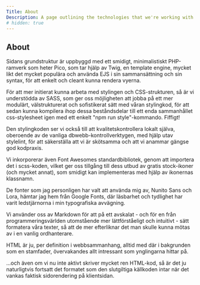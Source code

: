 ```yaml
---
Title: About
Description: A page outlining the technologies that we're working with
# hidden: true
---
```


<h2 class="about-rubric">About</h2>

Sidans grundstruktur är uppbyggd med ett smidigt, minimalistiskt PHP-ramverk som heter Pico, som tar hjälp av Twig, en template engine, mycket likt det mycket populära och använda EJS i sin sammansättning och sin syntax, för att enkelt och cleant kunna rendera vyerna.

För att mer initierat kunna arbeta med stylingen och CSS-strukturen, så är vi understödda av SASS, som ger oss möjligheten att jobba på ett mer modulärt, välstrukturerat och sofistikerat sätt med våran stylingkod, för att sedan kunna kompilera ihop dessa beståndsdelar till ett enda sammanhållet css-stylesheet igen med ett enkelt "npm run style"-kommando. Fiffigt!

Den stylingkoden ser vi också till att kvalitetskontrollera lokalt själva, oberoende av de vanliga dbwebb-kontrollverktygen, med hjälp utav stylelint, för att säkerställa att vi är skötsamma och att vi anammar gängse god kodpraxis.

Vi inkorporerar även Font Awesomes standardbibliotek, genom att importera det i scss-koden, vilket ger oss tillgång till dess utbud av gratis stock-ikoner (och mycket annat), som smidigt kan implementeras med hjälp av ikonernas klassnamn.

De fonter som jag personligen har valt att använda mig av, Nunito Sans och Lora, hämtar jag hem från Google Fonts, där läsbarhet och tydlighet har varit ledstjärnorna i min typografiska avvägning.

Vi använder oss av Markdown för att på ett avskalat - och för en från programmeringsvärlden utomstående mer lättförståeligt och intuitivt - sätt formatera våra texter, så att de mer efterliknar det man skulle kunna mötas av i en vanlig ordhanterare.

HTML är ju, per definition i webbsammanhang, alltid med där i bakgrunden som en stamfader, övervakandes allt intressant som ynglingarna hittar på.

...och även om vi nu inte aktivt skriver mycket ren HTML-kod, så är det ju naturligtvis fortsatt det formatet som den slutgiltiga källkoden intar när det vankas faktisk sidorendering på klientsidan.
